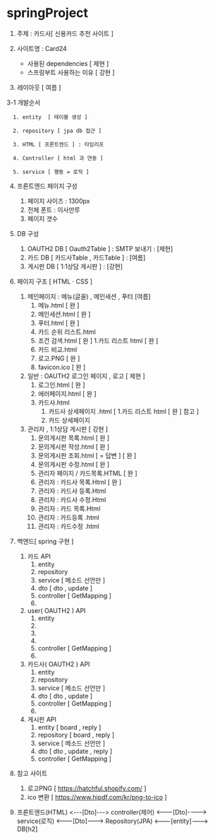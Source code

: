 # springProject

1. 주제 : 카드사[ 신용카드 추천 사이트 ] 

2. 사이트명 : Card24
      - 사용된 dependencies [ 제현 ]  
      - 스프링부트 사용하는 이유 [ 강현 ]
3. 레이아웃 [ 여름 ]




3-1 개발순서 

      1. entity  [ 테이블 생성 ]

      2. repository [ jpa db 접근 ] 

      3. HTML [ 프론트엔드 ] : 타임리프

      4. Controller [ html 과 연동 ] 

      5. service [ 행동 = 로직 ] 

4. 프론트엔드 페이지 구성
      1. 페이지 사이즈 : 1300px
      2. 전체 폰트 : 이사만루
      3. 페이지 갯수 
                 
5. DB 구성 
      1. OAUTH2 DB [ Oauth2Table ] : SMTP 보내기  : [제현] 
      2. 카드 DB   [ 카드사Table , 카드Table ]   : [여름]
      3. 게시판 DB [ 1:1상담 게시판 ]          : [강현]
      
6. 페이지 구조 [ HTML · CSS ]
      1. 메인페이지 : 메뉴(글꼴) , 메인세션 , 푸터 [여름]
            1. 메뉴.html [ 완 ]
            2. 메인세션.html [ 완 ]
            3. 푸터.html [ 완 ]
            4. 카드 순위 리스트.html 
            5. 조건 검색.html  [ 완 ]
                  1.카드 리스트 html [ 완 ]
            7. 카드 비교.html
            8. 로고.PNG [ 완 ]
            9. favicon.ico [ 완 ]
      2. 일반 : OAUTH2 로그인 페이지 , 로고 [ 제현  ]
            1. 로그인.html [ 완 ]
            2. 에러페이지.html  [ 완 ]
            3. 카드사.html 
                  1. 카드사 상세페이지 .html [ 1.카드 리스트 html [ 완 ] 참고 ]     
                  2. 카드 상세페이지 
      4. 관리자 ,  1:1상담 게시판 [ 강현 ]
            1. 문의게시판 목록.html [ 완 ]
            2. 문의게시판 작성.html [ 완 ]
            3. 문의게시판 조회.html [ = 답변 ]  [ 완 ]
            4. 문의게시판 수정.html [ 완 ]
            5. 관리자 페이지 / 카드목록.HTML [ 완 ] 
            6. 관리자 : 카드사 목록.Html [ 완 ]
            7. 관리자 : 카드사 등록.Html 
            8. 관리자 : 카드사 수정.Html 
            9. 관리자 : 카드 목록.Html 
            10. 관리자 : 카드등록 .html 
            11. 관리자 : 카드수정 .html 

            
7. 백엔드[ spring 구현 ] 
      1. 카드 API
            1. entity
            2. repository
            3. service [ 메소드 선언만 ]
            4. dto [ dto , update ] 
            5. controller [ GetMapping ]  
            6. 
      2. user( OAUTH2 ) API
            1. entity
            2. 
            3. 
            4. 
            5. controller [ GetMapping ]  
            6. 
      3. 카드사( OAUTH2 ) API
            1. entity
            2. repository
            3. service [ 메소드 선언만 ]
            4. dto [ dto , update ] 
            5. controller [ GetMapping ]  
            6. 
      4. 게시판 API
            1. entity [ board , reply ] 
            2. repository [ board , reply ] 
            3. service [ 메소드 선언만 ]
            4. dto [ dto , update , reply ] 
            5. controller [ GetMapping ]  
           
           
8. 참고 사이트 
      1. 로고PNG  [ https://hatchful.shopify.com/ ]
      2. ico 변환 [ https://www.hipdf.com/kr/png-to-ico ]


9. 프론트엔드(HTML) <---[Dto]---> controller(제어) <---[Dto]----> service(로직)  <---[Dto]---> Repository(JPA) <---[entity]---> DB[h2]

            		 	       			    





